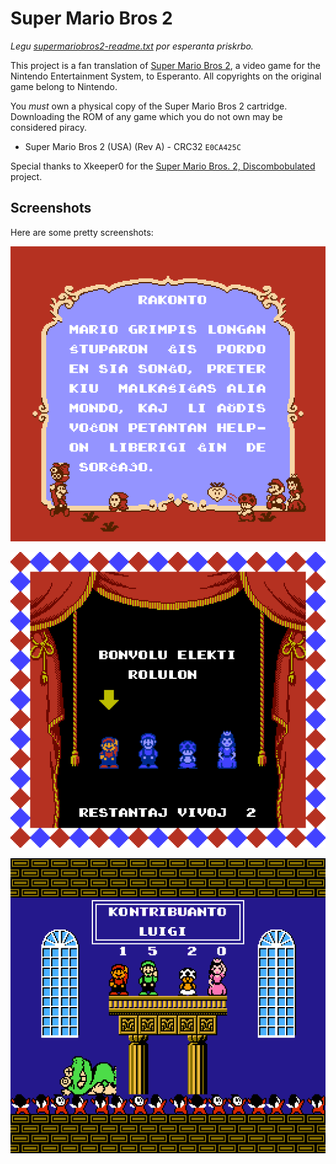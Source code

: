# Super Mario Bros 2

_Legu
[supermariobros2-readme.txt](supermariobros2-readme.txt)
por esperanta priskrbo._

This project is a fan translation of
[Super Mario Bros 2](https://en.wikipedia.org/wiki/Super_Mario_Bros._2),
a video game for the Nintendo Entertainment System, to Esperanto. All
copyrights on the original game belong to Nintendo.

You *must* own a physical copy of the Super Mario Bros 2 cartridge. Downloading
the ROM of any game which you do not own may be considered piracy.

  * Super Mario Bros 2 (USA) (Rev A) - CRC32 `E0CA425C`

Special thanks to Xkeeper0 for the
[Super Mario Bros. 2, Discombobulated](https://github.com/Xkeeper0/smb2)
project.

## Screenshots

Here are some pretty screenshots:

![Story intro](images/image-1.png)

![Character select](images/image-2.png)

![Contributions](images/image-4.png)

